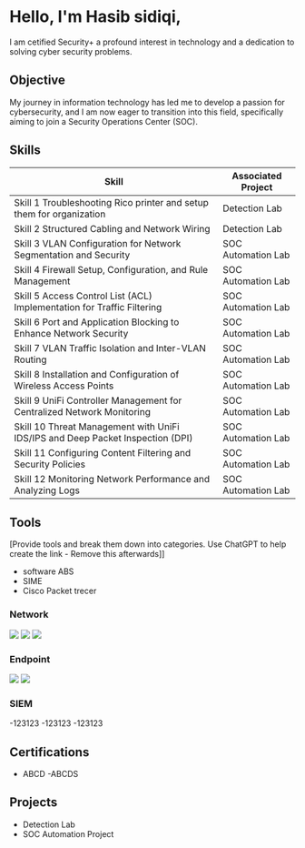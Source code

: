 # Hello, I'm Hasib sidiqi,


I am cetified Security+ a profound interest in technology and a dedication to solving cyber security problems.

## Objective

My journey in information technology has led me to develop a passion for cybersecurity, and I am now eager to transition into this field, specifically aiming to join a Security Operations Center (SOC).

## Skills

| Skill                                       | Associated Project         |
|---------------------------------------------|----------------------------|
| Skill 1 Troubleshooting Rico printer and setup them for organization                | <a hrref="[https://www.credly.com">Detection Lab</a>|
| Skill 2 Structured Cabling and Network Wiring                                       | <a hrref="https://google.com">Detection Lab</a>|
| Skill 3 VLAN Configuration for Network Segmentation and Security                    | SOC Automation Lab|
| Skill 4 Firewall Setup, Configuration, and Rule Management                          | SOC Automation Lab|
| Skill 5 Access Control List (ACL) Implementation for Traffic Filtering              | SOC Automation Lab|
| Skill 6 Port and Application Blocking to Enhance Network Security                   | SOC Automation Lab|
| Skill 7 VLAN Traffic Isolation and Inter-VLAN Routing                               | SOC Automation Lab|
| Skill 8 Installation and Configuration of Wireless Access Points                    | SOC Automation Lab|
| Skill 9 UniFi Controller Management for Centralized Network Monitoring              | SOC Automation Lab|
| Skill 10 Threat Management with UniFi IDS/IPS and Deep Packet Inspection (DPI)      | SOC Automation Lab|
| Skill 11 Configuring Content Filtering and Security Policies                        | SOC Automation Lab|
| Skill 12 Monitoring Network Performance and Analyzing Logs                          | SOC Automation Lab|


## Tools
[Provide tools and break them down into categories. Use ChatGPT to help create the link - Remove this afterwards]]
- software ABS
- SIME
- Cisco Packet trecer

### Network
<div>
    <img src="https://www.credly.com/users/mohammad-hasib-sidiqi.b3a5d675"/>
    <img src="https://img.shields.io/badge/-Suricata-EF3B2D?&style=for-the-badge&logo=Suricata&logoColor=white" />
    <img src="https://img.shields.io/badge/-Zeek-777BB4?&style=for-the-badge&logo=Zeek&logoColor=white" />
</div>

### Endpoint
<div>
    <img src="https://img.shields.io/badge/-Microsoft_Defender_for_Endpoint-00A4EF?&style=for-the-badge&logo=Microsoft&logoColor=white" />
    <img src="https://img.shields.io/badge/-Velociraptor-4B275F?&style=for-the-badge&logo=Velociraptor&logoColor=white" />
</div>

### SIEM
-123123
-123123
-123123
</div>

## Certifications

- ABCD
-ABCDS

</div>

## Projects
- Detection Lab
- SOC Automation Project
